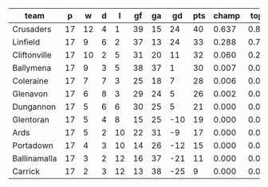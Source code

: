 |     team     | p  | w  | d | l  | gf | ga | gd  | pts | champ | top2  | top3  | top4  |  5-7  | bot4  | bot3  | bot2  |
|--------------|----|----|---|----|----|----|-----|-----|-------|-------|-------|-------|-------|-------|-------|-------|
| Crusaders    | 17 | 12 | 4 |  1 | 39 | 15 |  24 |  40 | 0.637 | 0.895 | 0.978 | 0.995 | 0.005 | 0.000 | 0.000 | 0.000|
| Linfield     | 17 |  9 | 6 |  2 | 37 | 13 |  24 |  33 | 0.288 | 0.742 | 0.927 | 0.981 | 0.019 | 0.000 | 0.000 | 0.000|
| Cliftonville | 17 | 10 | 2 |  5 | 31 | 20 |  11 |  32 | 0.060 | 0.254 | 0.653 | 0.851 | 0.148 | 0.000 | 0.000 | 0.000|
| Ballymena    | 17 |  9 | 3 |  5 | 38 | 37 |   1 |  30 | 0.007 | 0.047 | 0.169 | 0.404 | 0.564 | 0.006 | 0.001 | 0.000|
| Coleraine    | 17 |  7 | 7 |  3 | 25 | 18 |   7 |  28 | 0.006 | 0.044 | 0.174 | 0.440 | 0.535 | 0.004 | 0.000 | 0.000|
| Glenavon     | 17 |  6 | 8 |  3 | 29 | 24 |   5 |  26 | 0.002 | 0.015 | 0.080 | 0.240 | 0.693 | 0.016 | 0.003 | 0.000|
| Dungannon    | 17 |  5 | 6 |  6 | 30 | 25 |   5 |  21 | 0.000 | 0.003 | 0.019 | 0.084 | 0.704 | 0.065 | 0.013 | 0.002|
| Glentoran    | 17 |  5 | 4 |  8 | 15 | 25 | -10 |  19 | 0.000 | 0.000 | 0.000 | 0.003 | 0.171 | 0.492 | 0.195 | 0.042|
| Ards         | 17 |  5 | 2 | 10 | 22 | 31 |  -9 |  17 | 0.000 | 0.000 | 0.000 | 0.002 | 0.129 | 0.571 | 0.247 | 0.063|
| Portadown    | 17 |  4 | 3 | 10 | 14 | 26 | -12 |  15 | 0.000 | 0.000 | 0.000 | 0.000 | 0.028 | 0.870 | 0.643 | 0.232|
| Ballinamalla | 17 |  3 | 2 | 12 | 16 | 37 | -21 |  11 | 0.000 | 0.000 | 0.000 | 0.000 | 0.004 | 0.977 | 0.919 | 0.747|
| Carrick      | 17 |  2 | 3 | 12 | 13 | 38 | -25 |   9 | 0.000 | 0.000 | 0.000 | 0.000 | 0.000 | 0.997 | 0.980 | 0.915|

